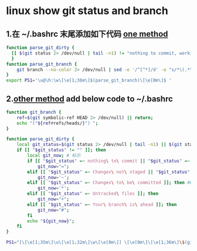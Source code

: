 # linux show git status and branch
## 1.在 ~/.bashrc 末尾添加如下代码 [one method](http://www.cnblogs.com/yangxiaoguo/p/5918982.html)
```bash
function parse_git_dirty {
  [[ $(git status 2> /dev/null | tail -n1) != "nothing to commit, working directory clean" ]] && echo "*"
  }
function parse_git_branch {
    git branch --no-color 2> /dev/null | sed -e '/^[^*]/d' -e "s/*\(.*\)/[\1$(parse_git_dirty)]/"
}
export PS1='\u@\h:\w\[\e[1;36m\]$(parse_git_branch)\[\e[0m\]$ '
```

## 2.[other method](http://blog.csdn.net/dongshaoshuai/article/details/48627791) add below code to ~/.bashrc 

```bash
function git_branch {
    ref=$(git symbolic-ref HEAD 2> /dev/null) || return;
    echo "("${ref#refs/heads/}") ";
}

function parse_git_dirty {
    local git_status=$(git status 2> /dev/null | tail -n1) || $(git status 2> /dev/null | head -n 2 | tail -n1);
    if [[ "$git_status" != "" ]]; then
        local git_now; # 标示
        if [[ "$git_status" =~ nothing\ to\ commit || "$git_status" =~  Your\ branch\ is\ up\-to\-date\ with ]]; then
            git_now="=";
        elif [[ "$git_status" =~ Changes\ not\ staged || "$git_status" =~ no\ changes\ added ]]; then
            git_now='~';
        elif [[ "$git_status" =~ Changes\ to\ be\ committed ]]; then #Changes to be committed
            git_now='*';
        elif [[ "$git_status" =~ Untracked\ files ]]; then
            git_now="+";
        elif [[ "$git_status" =~ Your\ branch\ is\ ahead ]]; then
            git_now="#";
        fi
        echo "${git_now}";
    fi
}

PS1="[\[\e[1;35m\]\u\[\e[1;32m\]\w\[\e[0m\]] \[\e[0m\]\[\e[1;36m\]\$(git_branch)\[\033[0;31m\]\$(parse_git_dirty)\[\033[0m\]]\$"
```